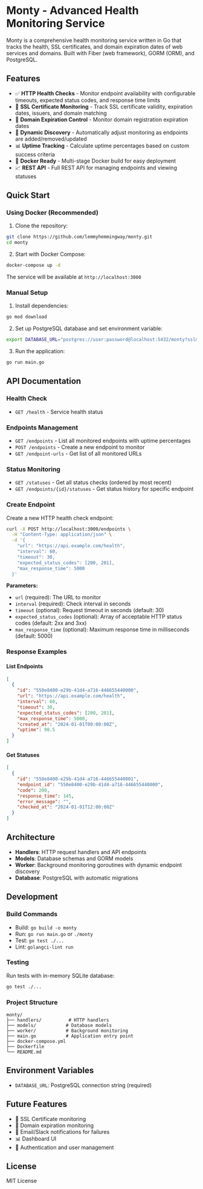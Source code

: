 # Monty - Advanced Health Monitoring Service

Monty is a comprehensive health monitoring service written in Go that tracks the health, SSL certificates, and domain expiration dates of web services and domains. Built with Fiber (web framework), GORM (ORM), and PostgreSQL.

## Features

- ✅ **HTTP Health Checks** - Monitor endpoint availability with configurable timeouts, expected status codes, and response time limits
- 🔄 **SSL Certificate Monitoring** - Track SSL certificate validity, expiration dates, issuers, and domain matching
- 📅 **Domain Expiration Control** - Monitor domain registration expiration dates
- 🔄 **Dynamic Discovery** - Automatically adjust monitoring as endpoints are added/removed/updated
- 📊 **Uptime Tracking** - Calculate uptime percentages based on custom success criteria
- 🐳 **Docker Ready** - Multi-stage Docker build for easy deployment
- 📈 **REST API** - Full REST API for managing endpoints and viewing statuses

## Quick Start

### Using Docker (Recommended)

1. Clone the repository:
```bash
git clone https://github.com/lemmyhemmingway/monty.git
cd monty
```

2. Start with Docker Compose:
```bash
docker-compose up -d
```

The service will be available at `http://localhost:3000`

### Manual Setup

1. Install dependencies:
```bash
go mod download
```

2. Set up PostgreSQL database and set environment variable:
```bash
export DATABASE_URL="postgres://user:password@localhost:5432/monty?sslmode=disable"
```

3. Run the application:
```bash
go run main.go
```

## API Documentation

### Health Check
- `GET /health` - Service health status

### Endpoints Management
- `GET /endpoints` - List all monitored endpoints with uptime percentages
- `POST /endpoints` - Create a new endpoint to monitor
- `GET /endpoint-urls` - Get list of all monitored URLs

### Status Monitoring
- `GET /statuses` - Get all status checks (ordered by most recent)
- `GET /endpoints/{id}/statuses` - Get status history for specific endpoint

### Create Endpoint

Create a new HTTP health check endpoint:

```bash
curl -X POST http://localhost:3000/endpoints \
  -H "Content-Type: application/json" \
  -d '{
    "url": "https://api.example.com/health",
    "interval": 60,
    "timeout": 30,
    "expected_status_codes": [200, 201],
    "max_response_time": 5000
  }'
```

**Parameters:**
- `url` (required): The URL to monitor
- `interval` (required): Check interval in seconds
- `timeout` (optional): Request timeout in seconds (default: 30)
- `expected_status_codes` (optional): Array of acceptable HTTP status codes (default: 2xx and 3xx)
- `max_response_time` (optional): Maximum response time in milliseconds (default: 5000)

### Response Examples

#### List Endpoints
```json
[
  {
    "id": "550e8400-e29b-41d4-a716-446655440000",
    "url": "https://api.example.com/health",
    "interval": 60,
    "timeout": 30,
    "expected_status_codes": [200, 201],
    "max_response_time": 5000,
    "created_at": "2024-01-01T00:00:00Z",
    "uptime": 98.5
  }
]
```

#### Get Statuses
```json
[
  {
    "id": "550e8400-e29b-41d4-a716-446655440001",
    "endpoint_id": "550e8400-e29b-41d4-a716-446655440000",
    "code": 200,
    "response_time": 145,
    "error_message": "",
    "checked_at": "2024-01-01T12:00:00Z"
  }
]
```

## Architecture

- **Handlers**: HTTP request handlers and API endpoints
- **Models**: Database schemas and GORM models
- **Worker**: Background monitoring goroutines with dynamic endpoint discovery
- **Database**: PostgreSQL with automatic migrations

## Development

### Build Commands
- Build: `go build -o monty`
- Run: `go run main.go` or `./monty`
- Test: `go test ./...`
- Lint: `golangci-lint run`

### Testing
Run tests with in-memory SQLite database:
```bash
go test ./...
```

### Project Structure
```
monty/
├── handlers/          # HTTP handlers
├── models/           # Database models
├── worker/           # Background monitoring
├── main.go           # Application entry point
├── docker-compose.yml
├── Dockerfile
└── README.md
```

## Environment Variables

- `DATABASE_URL`: PostgreSQL connection string (required)

## Future Features

- 🔄 SSL Certificate monitoring
- 📅 Domain expiration monitoring
- 📧 Email/Slack notifications for failures
- 📊 Dashboard UI
- 🔐 Authentication and user management

## License

MIT License
